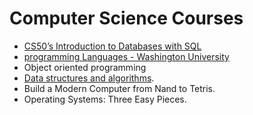 # **Computer Science Courses** 
- [CS50’s Introduction to Databases with SQL](https://github.com/AbdelrahmanAboulfotouh/Computer-Science/tree/main/Courses/CS50%E2%80%99s%20Introduction%20to%20Databases%20with%20SQL)
- [programming Languages - Washington University](https://github.com/AbdelrahmanAboulfotouh/Computer-Science/tree/main/Courses/Programming%20Languages%20-%20University%20of%20Washington)
- Object oriented programming
- [Data structures and algorithms](https://github.com/AbdelrahmanAboulfotouh/Computer-Science/tree/main/Courses/Data%20structure%20and%20algorithms%20(DSA)).
- Build a Modern Computer from Nand to Tetris.
- Operating Systems: Three Easy Pieces.

